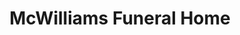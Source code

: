 ---
title: "McWilliams Funeral Home"
url: /alpena/mcwilliams-funeral-home/
shop: funeral directors
---